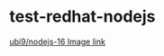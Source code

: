 # test-redhat-nodejs
[ubi9/nodejs-16 Image link](https://catalog.redhat.com/software/containers/ubi9/nodejs-16/61a60604c17162a20c1c6a2e?architecture=amd64&image=657165c139a638623d7aa7ad&container-tabs=overview)